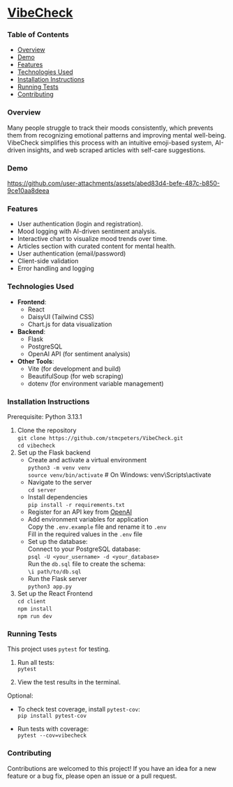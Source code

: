 # [VibeCheck](https://vibe-check-final.netlify.app/)
### Table of Contents
- [Overview](#overview)
- [Demo](#demo)
- [Features](#features)
- [Technologies Used](#technologies-used)
- [Installation Instructions](#installation-instructions)
- [Running Tests](#running-tests)
- [Contributing](#contributing)
### Overview
Many people struggle to track their moods consistently, which prevents them from recognizing emotional patterns and improving mental well-being. VibeCheck simplifies this process with an intuitive emoji-based system, AI-driven insights, and web scraped articles with self-care suggestions.
### Demo


https://github.com/user-attachments/assets/abed83d4-befe-487c-b850-9ce10aa8deea


### Features
- User authentication (login and registration).
- Mood logging with AI-driven sentiment analysis.
- Interactive chart to visualize mood trends over time.
- Articles section with curated content for mental health.
- User authentication (email/password)
- Client-side validation
- Error handling and logging

### Technologies Used
- **Frontend**:
  - React
  - DaisyUI (Tailwind CSS)
  - Chart.js for data visualization
- **Backend**:
  - Flask
  - PostgreSQL
  - OpenAI API (for sentiment analysis)
- **Other Tools**:
  - Vite (for development and build)
  - BeautifulSoup (for web scraping)
  - dotenv (for environment variable management)

### Installation Instructions
Prerequisite: Python 3.13.1
1. Clone the repository <br>
`git clone https://github.com/stmcpeters/VibeCheck.git` <br>
`cd vibecheck`
2. Set up the Flask backend
    - Create and activate a virtual environment <br>
`python3 -m venv venv` <br>
`source venv/bin/activate` # On Windows: venv\Scripts\activate
    - Navigate to the server <br>
`cd server`
    - Install dependencies <br>
`pip install -r requirements.txt`
    - Register for an API key from [OpenAI](https://openai.com/)
    - Add environment variables for application <br>
    Copy the `.env.example` file and rename it to `.env` <br>
    Fill in the required values in the `.env` file
    - Set up the database:<br>
   Connect to your PostgreSQL database: <br>
     `psql -U <your_username> -d <your_database>`<br>
   Run the `db.sql` file to create the schema: <br>
     `\i path/to/db.sql`<br>
    - Run the Flask server <br>
`python3 app.py`
3. Set up the React Frontend <br>
`cd client` <br>
`npm install` <br>
`npm run dev`

### Running Tests

This project uses `pytest` for testing.

1. Run all tests: <br>
   `pytest`

2. View the test results in the terminal.

Optional:
- To check test coverage, install `pytest-cov`:<br>
  `pip install pytest-cov`

- Run tests with coverage:<br>
  `pytest --cov=vibecheck`

### Contributing
Contributions are welcomed to this project! If you have an idea for a new feature or a bug fix, please open an issue or a pull request.
